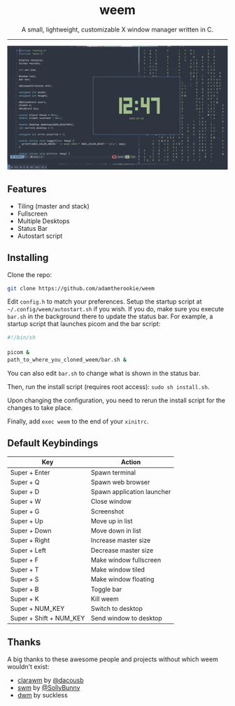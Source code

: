 <div style="text-align:center">
<h1>weem</h1>
A small, lightweight, customizable X window manager written in C.
</div>

<hr>

![screenshot](./screenshot.png)

## Features
- Tiling (master and stack)
- Fullscreen
- Multiple Desktops
- Status Bar
- Autostart script

## Installing
Clone the repo:
```sh
git clone https://github.com/adamtherookie/weem
```
Edit `config.h` to match your preferences. Setup the startup script at `~/.config/weem/autostart.sh` if you wish. If you do, make sure you execute `bar.sh` in the background there to update the status bar. For example, a startup script that launches picom and the bar script:

```sh
#!/bin/sh

picom &
path_to_where_you_cloned_weem/bar.sh &
```

You can also edit `bar.sh` to change what is shown in the status bar. 

Then, run the install script (requires root access): `sudo sh install.sh`.

Upon changing the configuration, you need to rerun the install script for the changes to take place. 

Finally, add `exec weem` to the end of your `xinitrc`.

## Default Keybindings
| Key | Action |
|-----|--------|
| Super + Enter | Spawn terminal |
| Super + Q | Spawn web browser |
| Super + D | Spawn application launcher |
| Super + W | Close window |
| Super + G | Screenshot |
| Super + Up | Move up in list |
| Super + Down | Move down in list |
| Super + Right | Increase master size |
| Super + Left | Decrease master size |
| Super + F | Make window fullscreen |
| Super + T | Make window tiled |
| Super + S | Make window floating |
| Super + B | Toggle bar |
| Super + K | Kill weem |
| Super + NUM_KEY | Switch to desktop |
| Super + Shift + NUM_KEY | Send window to desktop |

## Thanks
A big thanks to these awesome people and projects without which weem wouldn't exist:
- [clarawm](https://github.com/dacousb/clarawm) by [@dacousb](https://github.com/dacousb)
- [swm](https://github.com/SollyBunny/swm) by [@SollyBunny](https://github.com/SollyBunny)
- [dwm](https://dwm.suckless.org/) by suckless
